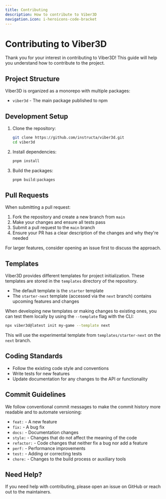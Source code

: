 ```yaml
---
title: Contributing
description: How to contribute to Viber3D
navigation.icon: i-heroicons-code-bracket
---
```


# Contributing to Viber3D

Thank you for your interest in contributing to Viber3D! This guide will help you understand how to contribute to the project.

## Project Structure

Viber3D is organized as a monorepo with multiple packages:

- `viber3d` - The main package published to npm

## Development Setup

1. Clone the repository:
   ```bash
   git clone https://github.com/instructa/viber3d.git
   cd viber3d
   ```

2. Install dependencies:
   ```bash
   pnpm install
   ```

3. Build the packages:
   ```bash
   pnpm build:packages
   ```

## Pull Requests

When submitting a pull request:

1. Fork the repository and create a new branch from `main`
2. Make your changes and ensure all tests pass
3. Submit a pull request to the `main` branch
4. Ensure your PR has a clear description of the changes and why they're needed

For larger features, consider opening an issue first to discuss the approach.

## Templates

Viber3D provides different templates for project initialization. These templates are stored in the `templates` directory of the repository.

- The default template is the `starter` template
- The `starter-next` template (accessed via the `next` branch) contains upcoming features and changes

When developing new templates or making changes to existing ones, you can test them locally by using the `--template` flag with the CLI:

```bash
npx viber3d@latest init my-game --template next
```

This will use the experimental template from `templates/starter-next` on the `next` branch.

## Coding Standards

- Follow the existing code style and conventions
- Write tests for new features
- Update documentation for any changes to the API or functionality

## Commit Guidelines

We follow conventional commit messages to make the commit history more readable and to automate versioning:

- `feat:` - A new feature
- `fix:` - A bug fix
- `docs:` - Documentation changes
- `style:` - Changes that do not affect the meaning of the code
- `refactor:` - Code changes that neither fix a bug nor add a feature
- `perf:` - Performance improvements
- `test:` - Adding or correcting tests
- `chore:` - Changes to the build process or auxiliary tools

## Need Help?

If you need help with contributing, please open an issue on GitHub or reach out to the maintainers.
